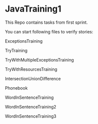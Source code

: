 # JavaTraining1

This Repo contains tasks from first sprint. 

You can start following files to verify stories:

ExceptionsTraining

TryTraining

TryWithMultipleExceptionsTraining

TryWithResourcesTraining

IntersectionUnionDifference

Phonebook

WordInSentenceTraining

WordInSentenceTraining2

WordInSentenceTraining3

